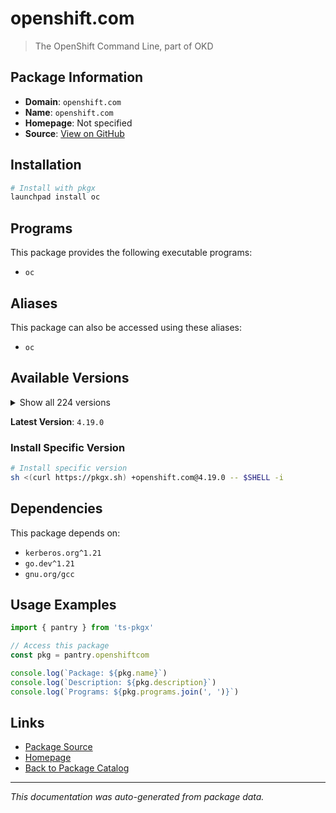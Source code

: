 # openshift.com

> The OpenShift Command Line, part of OKD

## Package Information

- **Domain**: `openshift.com`
- **Name**: `openshift.com`
- **Homepage**: Not specified
- **Source**: [View on GitHub](https://github.com/pkgxdev/pantry/tree/main/projects/openshift.com/package.yml)

## Installation

```bash
# Install with pkgx
launchpad install oc
```

## Programs

This package provides the following executable programs:

- `oc`

## Aliases

This package can also be accessed using these aliases:

- `oc`

## Available Versions

<details>
<summary>Show all 224 versions</summary>

- `4.19.0`, `4.18.17`, `4.18.16`, `4.18.15`, `4.18.14`
- `4.18.13`, `4.18.12`, `4.18.11`, `4.18.10`, `4.18.9`
- `4.18.8`, `4.18.7`, `4.18.6`, `4.18.5`, `4.18.4`
- `4.18.3`, `4.18.2`, `4.18.1`, `4.17.33`, `4.17.32`
- `4.17.31`, `4.17.30`, `4.17.29`, `4.17.28`, `4.17.27`
- `4.17.26`, `4.17.25`, `4.17.24`, `4.17.23`, `4.17.22`
- `4.17.21`, `4.17.20`, `4.17.19`, `4.17.18`, `4.17.17`
- `4.17.16`, `4.17.15`, `4.17.14`, `4.17.13`, `4.17.12`
- `4.17.11`, `4.17.10`, `4.17.9`, `4.17.8`, `4.17.7`
- `4.17.6`, `4.17.5`, `4.17.4`, `4.17.3`, `4.17.2`
- `4.17.1`, `4.17.0`, `4.16.42`, `4.16.41`, `4.16.40`
- `4.16.39`, `4.16.38`, `4.16.37`, `4.16.36`, `4.16.35`
- `4.16.34`, `4.16.33`, `4.16.32`, `4.16.30`, `4.16.29`
- `4.16.28`, `4.16.27`, `4.16.26`, `4.16.25`, `4.16.24`
- `4.16.23`, `4.16.21`, `4.16.20`, `4.16.19`, `4.16.18`
- `4.16.17`, `4.16.16`, `4.16.15`, `4.16.14`, `4.16.13`
- `4.16.12`, `4.16.11`, `4.16.10`, `4.16.9`, `4.16.8`
- `4.16.7`, `4.16.6`, `4.16.5`, `4.16.4`, `4.16.3`
- `4.16.2`, `4.16.1`, `4.15.52`, `4.15.51`, `4.15.50`
- `4.15.49`, `4.15.48`, `4.15.47`, `4.15.46`, `4.15.45`
- `4.15.44`, `4.15.43`, `4.15.42`, `4.15.41`, `4.15.40`
- `4.15.39`, `4.15.38`, `4.15.37`, `4.15.36`, `4.15.35`
- `4.15.34`, `4.15.33`, `4.15.32`, `4.15.31`, `4.15.30`
- `4.15.29`, `4.15.28`, `4.15.27`, `4.15.26`, `4.15.25`
- `4.15.24`, `4.15.23`, `4.15.22`, `4.15.21`, `4.15.20`
- `4.15.19`, `4.15.18`, `4.15.17`, `4.15.16`, `4.15.15`
- `4.15.14`, `4.15.13`, `4.15.12`, `4.15.11`, `4.15.10`
- `4.15.9`, `4.15.8`, `4.15.7`, `4.15.6`, `4.15.5`
- `4.15.4`, `4.15.3`, `4.15.2`, `4.14.52`, `4.14.51`
- `4.14.50`, `4.14.49`, `4.14.48`, `4.14.46`, `4.14.45`
- `4.14.44`, `4.14.43`, `4.14.42`, `4.14.41`, `4.14.40`
- `4.14.39`, `4.14.38`, `4.14.37`, `4.14.36`, `4.14.35`
- `4.14.34`, `4.14.33`, `4.14.32`, `4.14.31`, `4.14.30`
- `4.14.29`, `4.14.28`, `4.14.27`, `4.14.26`, `4.14.25`
- `4.14.24`, `4.14.23`, `4.14.22`, `4.14.21`, `4.14.20`
- `4.14.19`, `4.14.18`, `4.14.17`, `4.13.58`, `4.13.57`
- `4.13.56`, `4.13.55`, `4.13.54`, `4.13.53`, `4.13.52`
- `4.13.51`, `4.13.50`, `4.13.49`, `4.13.48`, `4.13.46`
- `4.13.45`, `4.13.44`, `4.13.43`, `4.13.42`, `4.13.41`
- `4.13.40`, `4.13.39`, `4.13.38`, `4.12.77`, `4.12.76`
- `4.12.75`, `4.12.74`, `4.12.73`, `4.12.72`, `4.12.71`
- `4.12.70`, `4.12.69`, `4.12.68`, `4.12.67`, `4.12.66`
- `4.12.65`, `4.12.64`, `4.12.63`, `4.12.62`, `4.12.61`
- `4.12.60`, `4.12.59`, `4.12.58`, `4.12.57`, `4.12.56`
- `4.12.55`, `4.12.54`, `4.12.53`, `4.11.59`

</details>

**Latest Version**: `4.19.0`

### Install Specific Version

```bash
# Install specific version
sh <(curl https://pkgx.sh) +openshift.com@4.19.0 -- $SHELL -i
```

## Dependencies

This package depends on:

- `kerberos.org^1.21`
- `go.dev^1.21`
- `gnu.org/gcc`

## Usage Examples

```typescript
import { pantry } from 'ts-pkgx'

// Access this package
const pkg = pantry.openshiftcom

console.log(`Package: ${pkg.name}`)
console.log(`Description: ${pkg.description}`)
console.log(`Programs: ${pkg.programs.join(', ')}`)
```

## Links

- [Package Source](https://github.com/pkgxdev/pantry/tree/main/projects/openshift.com/package.yml)
- [Homepage](#)
- [Back to Package Catalog](../package-catalog.md)

---

*This documentation was auto-generated from package data.*
